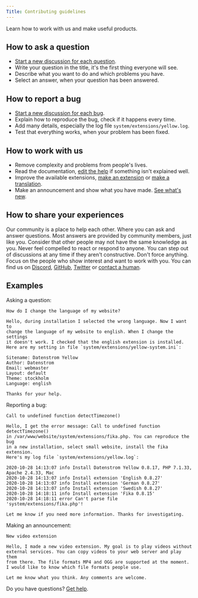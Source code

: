 ```yaml
---
Title: Contributing guidelines
---
```

Learn how to work with us and make useful products.

## How to ask a question

* [Start a new discussion for each question](https://github.com/datenstrom/yellow/discussions/categories/ask-a-question).
* Write your question in the title, it's the first thing everyone will see.
* Describe what you want to do and which problems you have.
* Select an answer, when your question has been answered.

## How to report a bug

* [Start a new discussion for each bug](https://github.com/datenstrom/yellow/discussions/categories/report-a-bug).
* Explain how to reproduce the bug, check if it happens every time.
* Add many details, especially the log file `system/extensions/yellow.log`.
* Test that everything works, when your problem has been fixed.

## How to work with us

* Remove complexity and problems from people's lives.
* Read the documentation, [edit the help](https://github.com/datenstrom/yellow-extensions/tree/master/source/help) if something isn't explained well.
* Improve the available extensions, [make an extension](https://github.com/datenstrom/yellow-extensions/tree/master/source/publish) or [make a translation](https://github.com/datenstrom/yellow/discussions/522).
* Make an announcement and show what you have made. [See what's new](https://github.com/datenstrom/yellow/discussions/categories/see-what-s-new).

## How to share your experiences

Our community is a place to help each other. Where you can ask and answer questions. Most answers are provided by community members, just like you. Consider that other people may not have the same knowledge as you. Never feel compelled to react or respond to anyone. You can step out of discussions at any time if they aren't constructive. Don't force anything. Focus on the people who show interest and want to work with you. You can find us on [Discord](https://discord.gg/NYvTETsHS9), [GitHub](https://github.com/datenstrom), [Twitter](https://twitter.com/datenstromnews) or [contact a human](https://datenstrom.se/contact/).

## Examples

Asking a question:

```
How do I change the language of my website?

Hello, during installation I selected the wrong language. Now I want to 
change the language of my website to english. When I change the settings 
it doesn't work. I checked that the english extension is installed. 
Here are my setting in file `system/extensions/yellow-system.ini`:

Sitename: Datenstrom Yellow
Author: Datenstrom
Email: webmaster
Layout: default
Theme: stockholm
Language: english

Thanks for your help.
```

Reporting a bug:

```
Call to undefined function detectTimezone()

Hello, I get the error message: Call to undefined function detectTimezone() 
in /var/www/website/system/extensions/fika.php. You can reproduce the bug 
in a new installation, select small website, install the fika extension. 
Here's my log file `system/extensions/yellow.log`:

2020-10-28 14:13:07 info Install Datenstrom Yellow 0.8.17, PHP 7.1.33, Apache 2.4.33, Mac
2020-10-28 14:13:07 info Install extension 'English 0.8.27'
2020-10-28 14:13:07 info Install extension 'German 0.8.27'
2020-10-28 14:13:07 info Install extension 'Swedish 0.8.27'
2020-10-28 14:18:11 info Install extension 'Fika 0.8.15'
2020-10-28 14:18:11 error Can't parse file 'system/extensions/fika.php'!

Let me know if you need more information. Thanks for investigating.
```

Making an announcement:

```
New video extension

Hello, I made a new video extension. My goal is to play videos without 
external services. You can copy videos to your web server and play them 
from there. The file formats MP4 and OGG are supported at the moment. 
I would like to know which file formats people use.

Let me know what you think. Any comments are welcome.
```

Do you have questions? [Get help](.).
